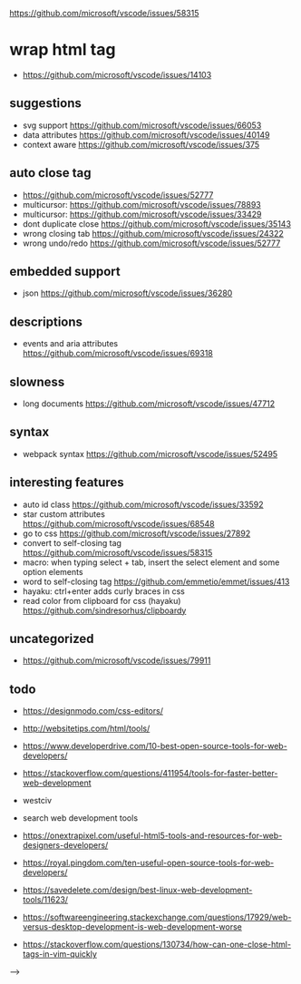 https://github.com/microsoft/vscode/issues/58315

# wrap html tag

- https://github.com/microsoft/vscode/issues/14103

## suggestions

- svg support https://github.com/microsoft/vscode/issues/66053
- data attributes https://github.com/microsoft/vscode/issues/40149
- context aware https://github.com/microsoft/vscode/issues/375

## auto close tag

- https://github.com/microsoft/vscode/issues/52777
- multicursor: https://github.com/microsoft/vscode/issues/78893
- multicursor: https://github.com/microsoft/vscode/issues/33429
- dont duplicate close https://github.com/microsoft/vscode/issues/35143
- wrong closing tab https://github.com/microsoft/vscode/issues/24322
- wrong undo/redo https://github.com/microsoft/vscode/issues/52777

## embedded support

- json https://github.com/microsoft/vscode/issues/36280

## descriptions

- events and aria attributes https://github.com/microsoft/vscode/issues/69318

## slowness

- long documents https://github.com/microsoft/vscode/issues/47712

## syntax

- webpack syntax https://github.com/microsoft/vscode/issues/52495

## interesting features

- auto id class https://github.com/microsoft/vscode/issues/33592
- star custom attributes https://github.com/microsoft/vscode/issues/68548
- go to css https://github.com/microsoft/vscode/issues/27892
- convert to self-closing tag https://github.com/microsoft/vscode/issues/58315
- macro: when typing select + tab, insert the select element and some option elements
- word to self-closing tag https://github.com/emmetio/emmet/issues/413
- hayaku: ctrl+enter adds curly braces in css
- read color from clipboard for css (hayaku) https://github.com/sindresorhus/clipboardy

## uncategorized

- https://github.com/microsoft/vscode/issues/79911

## todo

- https://designmodo.com/css-editors/
- http://websitetips.com/html/tools/
- https://www.developerdrive.com/10-best-open-source-tools-for-web-developers/
- https://stackoverflow.com/questions/411954/tools-for-faster-better-web-development
- westciv
- search web development tools
- https://onextrapixel.com/useful-html5-tools-and-resources-for-web-designers-developers/
- https://royal.pingdom.com/ten-useful-open-source-tools-for-web-developers/
- https://savedelete.com/design/best-linux-web-development-tools/11623/
- https://softwareengineering.stackexchange.com/questions/17929/web-versus-desktop-development-is-web-development-worse

- https://stackoverflow.com/questions/130734/how-can-one-close-html-tags-in-vim-quickly

<!-- auto delete tag

Having

<xml>
	<test>
		<test2>Foo Bar</test2>
	</test>
</xml>

and deleting, let's say <test2 or </test2>, it should automatically remove the pairing tag.
 -->

<!-- multi cursor support for auto rename tag and others -->

<!-- TODO caching for get documentation or make it faster because currently its slow -->

<!-- TODO parsing error

<!DOCTYPE html>
<html lang="en">
<head>
    <meta charset="UTF-8">
    <meta name="viewport" content="width=device-width, initial-scale=1.0">
    <meta http-equiv="X-UA-Compatible" content="ie=edge">
    <title>Document</title>
</head>
<body>
    <Header class=""></Header>

</body>
</html>
 -->

 <!-- TODO bug
Auto rename tag: enter space after "div", end tag is not renamed
  <divvvvvvvvvvv>

    </divvvvvvvvvvv>


  -->

<!-- TODO bug
parsing error
 <p>

    </
    p>
 -->

<!-- TODO bug
parsing error when cursor is at start tag

 <dl>
        <
      </dl>
 -->

<!-- TODO idea
writing tag with ! gives example:
h1! -> <h1>hello world</h1>
body! -> <body><h1>hello world</h1>
select! -> <select><option>option 1</option><option>option 2</option></select>
ul! -> <ul><li>list item 1</li><li>list item 2</li></ul>
a! -> <a href="https://google.de" rel="noopener noreferrer">link to a website</a>
img! -> <img src="https://source.unsplash.com/random">
noscript! -> <noscript><p>Please enable Javascript to continue</p></noscript>
address! ->  <address>Written by <a href="mailto:webmaster@example.com">Jon Doe</a>.<br>Visit us at:<br></address>
article! ->  <article><h1>Google Chrome</h1><p>Google Chrome is a free, open-source web browser developed by Google, released in 2008.</p></article>
picture! ->  <picture><source media="(min-width: 650px)" srcset="img_pink_flowers.jpg"></picture>
progress! ->  <progress value="22" max="100"></progress>
script! ->  <script>console.log('hello world')</script>
table! ->  <table>
  <tr>
    <th>Month</th>
    <th>Savings</th>
  </tr>
  <tr>
    <td>January</td>
    <td>$100</td>
  </tr>
</table>

also for custom tags:
amp-carousel! ->
<amp-carousel type="slides"
                width="400"
                height="300"
                layout="responsive"
                lightbox>
    <amp-img src="https://unsplash.it/400/300?image=10"
             width="400"
             height="300"
             layout="responsive"
             alt="a sample image">
    </amp-img>
    <amp-img src="https://unsplash.it/400/300?image=11"
             width="400"
             height="300"
             layout="responsive"
             alt="a sample image">
    </amp-img>
    <amp-img src="https://unsplash.it/400/300?image=12"
             width="400"
             height="300"
             layout="responsive"
             alt="a sample image">
    </amp-img>
    <amp-img src="https://unsplash.it/400/300?image=13"
             width="400"
             height="300"
             layout="responsive"
             alt="a sample image">
    </amp-img>
  </amp-carousel>

 -->

<!-- TODO bug
type '/' as href, auto closing tag does its weird part

 <a href="/>"
 -->

<!-- TODO
some attribute value enums missing
spellcheck: true/false inside sentence, maybe hard to extract
input/autocorrect 'on' | 'off'
 -->

<!-- TODO idea
fast completions:
<div spellcheck="|"> type "t" automatically complete to true


 -->

<!-- TODO auto insert quotes after equal sing for attributes
https://github.com/microsoft/vscode/issues/18071
 -->

<!-- TODO
maybe merge auto-rename-tag and highlight-matching-tag since they both need to know about matching tags and currently it is computed separately for each of them
separately
 -->

<!--
figure out why `!??` is a suggested tag inside a `div`

filter out custom tags like `<todo-item>` when fetching sites

<!-- analyze error (statistics): https://github.com/lyons194/Intellident-Website-Python-Flask -->

-->

<!-- TODO
autoclose tag bug

https://youtrack.jetbrains.com/issue/WEB-36793

 -->

<!-- TODO
test https://youtrack.jetbrains.com/issue/WEB-18206
<div id="div1">
    <div class="dummy" id="div2">
    </div>
</div>


 -->

<!-- TODO
completion for input/autocomplete https://youtrack.jetbrains.com/issue/WEB-32612

 -->

<!-- TODO

not sure
https://youtrack.jetbrains.com/issue/WEB-33713
 -->

<!-- TODO auto rename tag issue https://youtrack.jetbrains.com/issue/WEB-28449 / test case -->

<!-- TODO other bugs
https://youtrack.jetbrains.com/issue/WEB-28014
https://youtrack.jetbrains.com/issue/WEB-28004
 -->

<!-- TODO idea
fuzzy search for attributes
<input tt> -> <input type="text">
<input tn> -> <input type="number">
 -->

 <!-- TODO idea
 need a way to go inside tag
 input -> <input>|
 input -> <input | > -> <input tt| > -> <input type="text" | >
 input -> <input | > -> <input tn| > -> <input type="number" | >

  -->

<!-- TODO
https://youtrack.jetbrains.com/issue/WEB-13292
 -->

<!-- TODO
very interesting, maybe also for adding attribute(classes or something)
https://youtrack.jetbrains.com/issue/WEB-14154

original request is to wrap with tag:
<h1>hello world</h1>.div -> wrapping with div

another idea is similar to auto-class-id
<h1>.</h1> -> <h1 | ></h1>
<h1></h1>. -> <h1 | ></h1>
go inside the tag
 -->

<!-- TODO
class name validation
https://youtrack.jetbrains.com/issue/WEB-8150
in cooperation with css language server / class name provider
 -->

<!-- TODO

sparkup
https://youtrack.jetbrains.com/issue/WEB-537
 -->

<!-- TODO idea
ul li a*3
<ul>
  <li><a></a></li>
  <li><a></a></li>
  <li><a></a></li>
</ul>

apply multiplication to sensible selector

ul li a lorem10*3



p+p
<p></p>
<p></p>
 -->

<!-- TODO
attribute types https://www.w3.org/TR/REC-html40/index/attributes.html
and https://www.w3.org/TR/2017/REC-html52-20171214/fullindex.html#attributes-table

 -->

<!-- TODO
new completion api

https://code.visualstudio.com/updates/v1_40#_support-intellisense-replace-mode
 -->

<!-- TODO
align attributes wrong because notes

 -->

<!-- TODO

autocapitalization wrong because of multiple
 -->

<!-- TODO
missing
link#importance
 -->

<!-- TODO
tests for fuzzy attribute search

 -->

<!-- TODO bug
https://github.com/microsoft/vscode/issues/82556
 -->

<!-- TODO auto rename tag bug

```
<svg viewBox="0 0 100 100">
  <circle cx="0" cy="20" r="20" />
  <path
    d="M91.942 91.212c-.676-.312-1.52-.896-1.876-1.3-.355-.402-3.626-5.64-7.267-11.64L67.69 53.38c-4.67-7.69-8.856-14.376-9.303-14.856-2.2-2.36-6.232-1.847-7.897 1.003-.938 1.607-.796 3.486.44 5.82.896 1.687 1.038 2.253 1.043 4.148.013 4.998-3.26 8.313-8.608 8.717-1.873.142-2.525.328-3.23.922-.487.41-4.05 4.64-7.92 9.403-3.87 4.762-7.33 8.924-7.693 9.25-.924.826-3.62 1.02-4.914.35-2.01-1.04-2.89-3.656-1.943-5.782.32-.718 6.184-11.4 13.034-23.74C37.544 36.278 43.374 25.74 43.65 25.2c.998-1.957.39-4.218-1.434-5.33-2.14-1.303-4.003-.56-6.71 2.674-1.063 1.267-2.56 2.82-3.327 3.447-3.72 3.047-4.39 3.18-15.3 3.06l-8.837-.1-1.844-.86c-2.388-1.116-4.01-2.69-5.09-4.945-1.16-2.412-1.4-4.51-.788-6.895.597-2.33 1.556-3.88 3.407-5.51 2.862-2.52.88-2.37 31.663-2.47 19.077-.064 27.955.012 29.348.25 4.27.733 8.29 3.674 10.38 7.593.83 1.556 6.15 16.138 13.595 37.267.982 2.79 3.854 10.88 6.382 17.978 2.528 7.098 4.692 13.345 4.81 13.88.48 2.206-1.046 4.933-3.347 5.978-1.58.717-3.063.716-4.622-.003z"
  />



  <!-- --\>
</path>

type enter inside the command, renames the path tag to a start comment
 -->

<!-- TODO auto rename tag bug
<svg viewBox="0 0 100 100">
  <circle cx="0" cy="20" r="20" />
  <path
    d="M91.942 91.212c-.676-.312-1.52-.896-1.876-1.3-.355-.402-3.626-5.64-7.267-11.64L67.69 53.38c-4.67-7.69-8.856-14.376-9.303-14.856-2.2-2.36-6.232-1.847-7.897 1.003-.938 1.607-.796 3.486.44 5.82.896 1.687 1.038 2.253 1.043 4.148.013 4.998-3.26 8.313-8.608 8.717-1.873.142-2.525.328-3.23.922-.487.41-4.05 4.64-7.92 9.403-3.87 4.762-7.33 8.924-7.693 9.25-.924.826-3.62 1.02-4.914.35-2.01-1.04-2.89-3.656-1.943-5.782.32-.718 6.184-11.4 13.034-23.74C37.544 36.278 43.374 25.74 43.65 25.2c.998-1.957.39-4.218-1.434-5.33-2.14-1.303-4.003-.56-6.71 2.674-1.063 1.267-2.56 2.82-3.327 3.447-3.72 3.047-4.39 3.18-15.3 3.06l-8.837-.1-1.844-.86c-2.388-1.116-4.01-2.69-5.09-4.945-1.16-2.412-1.4-4.51-.788-6.895.597-2.33 1.556-3.88 3.407-5.51 2.862-2.52.88-2.37 31.663-2.47 19.077-.064 27.955.012 29.348.25 4.27.733 8.29 3.674 10.38 7.593.83 1.556 6.15 16.138 13.595 37.267.982 2.79 3.854 10.88 6.382 17.978 2.528 7.098 4.692 13.345 4.81 13.88.48 2.206-1.046 4.933-3.347 5.978-1.58.717-3.063.716-4.622-.003z"
  />
</svg>

rename path to circle, renames closing svg tag even though path is self-closing
 -->

<!-- TODO auto rename tag bug
//  <h1>
//         hello world

//         <!-- <h1 --\>
//       </h1>

- rename h1 inside comment shouldn't rename anything and
- rename opening h1 should only rename closing h1
- rename closing h1 should only rename opening h1
 -->

<!-- TODO bug
<View
  prop1="1"
>
  <Button />
</View>

The one in the middle is always renamed
same issue as another where getPreviousTagName doesn't work properly with self-closing tags
 -->

<!-- TODO bug auto rename tag
 <h3>
  <span></span>
  <img>
</h3>

type 3 inside closing h3 tag
img tag gets renamed to h33
 -->

<!-- TODO find matching tag bug
<ul>
  <li></li>
  <!-- <li class="x"> --\>
    <a></a>
  </li>
</ul>

 - closing ul tag throws error
 - closing li tag nothing gets highlighted
 -->

<!-- TODO bug
<div>
<div onClick={() => foo()} />
</div>
 -->

<!-- TODO bug
if (i<2) return 3>2
 -->

<!-- TODO use more tests from  https://github.com/vincaslt/vscode-highlight-matching-tag
 -->

<!-- TODO bug
<!DOCTYPE html>
<html lang="en">
  <head>
    <meta charset="utf-8" />
    <title>title</title>
    s
  </meta>
  <body>
  </body>
</html>

no suggestions for style etc. when typing s
 -->

<!-- TODO bug
auto rename tag when php is in the middle

 -->

 <!-- TODO bug
 auto rename tag with elixir
 
  -->

<!-- TODO
better performance by using 1 listener for onDidchangetextdocument and determine if document languageId is relevant or file is too large
 -->

<!-- TODO bug
<div>

</div>

paste div 2 times
<divdivdiv>

</divdivdiv>

do undo two times does not work, it only toggles between 2 divs and 3 divs
 -->

<!-- TODO bug
auto rename tag does not work when editing closing tag and opening tag at the same time (what should happen?)

 -->

<!-- TODO bug
auto rename tag does not work when there are multiple cursors on a start tag / end tag
at least it should not throw an error that overlapping ranges are not allowed
 -->

<!-- TODO split missing features extension and html language features extension -->

<!-- TODO find hidden notes about emacs & other things -->
